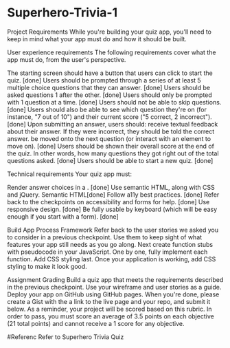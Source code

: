 # Superhero-Trivia-1

Project Requirements
While you're building your quiz app, you'll need to keep in mind what your app must do and how it should be built.

User experience requirements
The following requirements cover what the app must do, from the user's perspective.

The starting screen should have a button that users can click to start the quiz. [done]
Users should be prompted through a series of at least 5 multiple choice questions that they can answer. [done]
Users should be asked questions 1 after the other. [done]
Users should only be prompted with 1 question at a time. [done]
Users should not be able to skip questions. [done]
Users should also be able to see which question they're on (for instance, "7 out of 10") and their current score ("5 correct, 2 incorrect"). [done]
Upon submitting an answer, users should: receive textual feedback about their answer. If they were incorrect, they should be told the correct answer. be moved onto the next question (or interact with an element to move on). [done]
Users should be shown their overall score at the end of the quiz. In other words, how many questions they got right out of the total questions asked. [done]
Users should be able to start a new quiz. [done]

Technical requirements
Your quiz app must:

Render answer choices in a . [done]
Use semantic HTML, along with CSS and jQuery. Semantic HTML[done]
Follow a11y best practices. [done]
Refer back to the checkpoints on accessibility and forms for help. [done]
Use responsive design. [done]
Be fully usable by keyboard (which will be easy enough if you start with a form). [done]

Build App Process Framework
Refer back to the user stories we asked you to consider in a previous checkpoint. Use them to keep sight of what features your app still needs as you go along.
Next create function stubs with pseudocode in your JavaScript.
One by one, fully implement each function.
Add CSS styling last. Once your application is working, add CSS styling to make it look good.

Assignment Grading
Build a quiz app that meets the requirements described in the previous checkpoint. Use your wireframe and user stories as a guide.
Deploy your app on GitHub using GitHub pages. When you're done, please create a Gist with the a link to the live page and your repo, and submit it below.
As a reminder, your project will be scored based on this rubric. In order to pass, you must score an average of 3.5 points on each objective (21 total points) and cannot receive a 1 score for any objective.

#Referenc
Refer to Superhero Trivia Quiz
